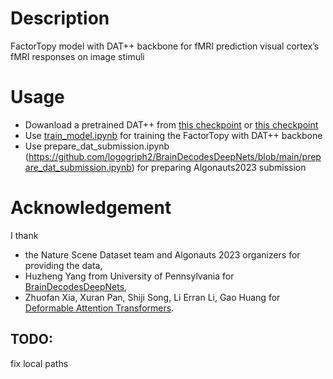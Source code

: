 # Description

FactorTopy model with DAT++ backbone for fMRI prediction visual cortex’s fMRI responses on image stimuli


# Usage

* Dowanload a pretrained DAT++ from [this checkpoint](https://1drv.ms/u/s!ApI0vb6wPqmtgroNdQXStfHGPbzkpw?e=fWJT5O) or [this checkpoint](https://1drv.ms/u/s!ApI0vb6wPqmtgroVYhIIowSbZOFXFw?e=uNShfl)
* Use [train_model.ipynb](https://github.com/logogriph2/BrainDecodesDeepNets/blob/main/train_model.ipynb) for training the FactorTopy with DAT++ backbone
* Use prepare_dat_submission.ipynb (https://github.com/logogriph2/BrainDecodesDeepNets/blob/main/prepare_dat_submission.ipynb) for preparing Algonauts2023 submission


# Acknowledgement

I thank
* the Nature Scene Dataset team and Algonauts 2023 organizers for providing the data,
* Huzheng Yang from University of Pennsylvania for [BrainDecodesDeepNets](https://github.com/huzeyann/BrainDecodesDeepNets),
* Zhuofan Xia, Xuran Pan, Shiji Song, Li Erran Li, Gao Huang for [Deformable Attention Transformers](https://github.com/LeapLabTHU/DAT).


## TODO:
fix local paths

